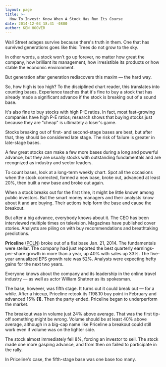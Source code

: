 ```yaml
---
layout: page
title: >-
  How To Invest: Know When A Stock Has Run Its Course
date: 2014-12-03 18:41 -0800
author: KEN HOOVER
---
```





Wall Street adages survive because there's truth in them. One that has survived generations goes like this: Trees do not grow to the sky.

  

In other words, a stock won't go up forever, no matter how great the company, how brilliant its management, how irresistible its products or how stable the economic environment.

  

But generation after generation rediscovers this maxim — the hard way.

  

So, how high is too high? To the disciplined chart reader, this translates into counting bases. Experience teaches that it's fine to buy a stock that has already made a significant advance if the stock is breaking out of a sound base.

  

It's also fine to buy stocks with high P-E ratios. In fact, most fast-growing companies have high P-E ratios; research shows that buying stocks just because they are "cheap" is ultimately a loser's game.

  

Stocks breaking out of first- and second-stage bases are best, but after that, they should be considered late stage. The risk of failure is greater in late-stage bases.

  

A few great stocks can make a few more bases during a long and powerful advance, but they are usually stocks with outstanding fundamentals and are recognized as industry and sector leaders.

  

To count bases, look at a long-term weekly chart. Spot all the occasions when the stock corrected, formed a new base, broke out, advanced at least 20%, then built a new base and broke out again.

  

When a stock breaks out for the first time, it might be little known among public investors. But the smart money managers and their analysts know about it and are buying. Their actions help form the base and cause the breakout.

  

But after a big advance, everybody knows about it. The CEO has been interviewed multiple times on television. Magazines have published cover stories. Analysts are piling on with buy recommendations and breathtaking predictions.

  

**Priceline** ([PCLN](https://research.investors.com/quote.aspx?symbol=PCLN)) broke out of a flat base Jan. 21, 2014. The fundamentals were stellar. The company had just reported the best quarterly earnings-per-share growth in more than a year, up 40% with sales up 33%. The five-year annualized EPS growth rate was 52%. Analysts were expecting hefty gains for the next two years.

  

Everyone knows about the company and its leadership in the online travel industry — as well as actor William Shatner as its spokesman.

  

The base, however, was fifth stage. It turns out it could break out — for a while. After a hiccup, Priceline retook its 1198.10 buy point in February and advanced 15% **(1)**. Then the party ended. Priceline began to underperform the market.

  

The breakout was in volume just 24% above average. That was the first tip-off something might be wrong. Volume should be at least 40% above average, although in a big-cap name like Priceline a breakout could still work even if volume was on the lighter side.

  

The stock almost immediately fell 8%, forcing an investor to sell. The stock made one more gasping advance, and from then on failed to participate in the rally.

  

In Priceline's case, the fifth-stage base was one base too many.




